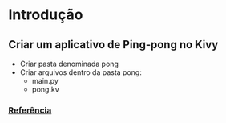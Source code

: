 
# Introdução

## Criar um aplicativo de Ping-pong no Kivy 
* Criar pasta denominada pong
* Criar arquivos dentro da pasta pong: 
    * main.py 
    * pong.kv

### [Referência](https://kivy.org/doc/stable/tutorials/pong.html)
